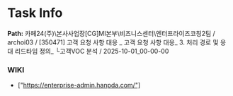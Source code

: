# Task Info

**Path:** 카페24(주)\본사사업장\[CG]MI본부\비즈니스센터\엔터프라이즈코칭2팀 / archoi03 / [350471] 고객 요청 사항 대응 _ 고객 요청 사항 대응_ 3. 처리 경로 및 응대 리드타임 정의_ └고객VOC 분석 / 2025-10-01_00-00-00

### WIKI
- ["https://enterprise-admin.hanpda.com/"]

